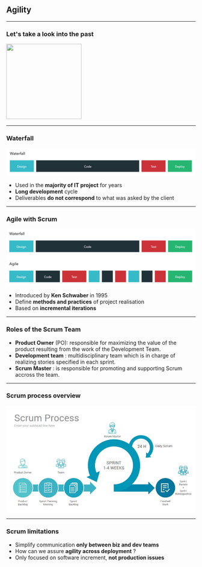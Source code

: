 ## Agility

----

### Let's take a look into the past
<img src="https://lh3.googleusercontent.com/proxy/JDn0YCs79OPY7Ei24zuUiiK1L8b6ee2O8jqs306hbJWLs9XGqftJXSRzfHoD7GGY6m1kxkOPBIB_-xF49bqICooSJSPiNJl6yi7uiPT4B1Wj1Vxz_Ti5UZSQYRYBL32-iDO7E6hl7Z_E" height="200" width="200" style="background:none; border:none; box-shadow:none;"/>

----

### Waterfall
<img src="images/waterfall.png" style="background:none; border:none; box-shadow:none;"/>

* Used in the **majority of IT project** for years
* **Long development** cycle
* Deliverables **do not correspond** to what was asked by the client

----

### Agile with Scrum
<img src="images/agility.png" style="background:none; border:none; box-shadow:none;"/>

* Introduced by **Ken Schwaber** in 1995
* Define **methods and practices** of project realisation
* Based on **incremental iterations** 

----

### Roles of the Scrum Team

* **Product Owner** (PO): responsible for maximizing the value of the product resulting from the work of the Development Team. 
* **Development team** : multidisciplinary team which is in charge of realizing stories specified in each sprint.
* **Scrum Master** : is responsible for promoting and supporting Scrum accross the team.

----

### Scrum process overview
<img src="images/scrum-process.jpg" style="background:none; border:none; box-shadow:none;"/>

----

### Scrum limitations 

* Simplify communication **only between biz and dev teams**
* How can we assure **agility across deployment** ?
* Only focused on software increment, **not production issues**
